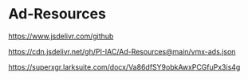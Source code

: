 # Ad-Resources
https://www.jsdelivr.com/github


https://cdn.jsdelivr.net/gh/PI-IAC/Ad-Resources@main/vmx-ads.json


https://superxgr.larksuite.com/docx/Va86dfSY9obkAwxPCGfuPx3is4g